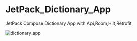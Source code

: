 # JetPack_Dictionary_App
JetPack Compose Dictionary App with Api,Room,Hilt,Retrofit



![dictionary_app](https://user-images.githubusercontent.com/114245656/236688434-100973e4-23d2-4fdb-8546-aed5889a6f90.gif)
